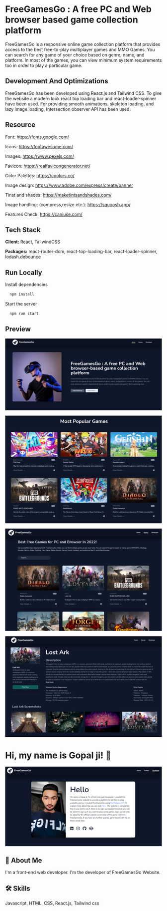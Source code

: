 # FreeGamesGo : A free PC and Web browser based game collection platform

FreeGamesGo is a responsive online game collection platform that provides access to the best free-to-play multiplayer games and MMO Games. You can search for any game of your choice based on genre, name, and platform. In most of the games, you can view minimum system requirements too in order to play a particular game.

## Development And Optimizations

FreeGamesGo has been developed using React.js and Tailwind CSS. To give the website a modern look react top loading bar and react-loader-spinner have been used. For providing smooth animations, skeleton loading, and lazy image loading, Intersection observer API has been used.

## Resource

Font: https://fonts.google.com/

Icons: https://fontawesome.com/

Images: https://www.pexels.com/

Favicon: https://realfavicongenerator.net/

Color Palettes: https://coolors.co/

Image design: https://www.adobe.com/express/create/banner

Tinst and shades: https://maketintsandshades.com/

Image handling: (compress,resize etc.): https://squoosh.app/

Features Check: https://caniuse.com/

## Tech Stack

**Client:** React, TailwindCSS

**Packages:** react-router-dom, react-top-loading-bar, react-loader-spinner, lodash.debounce

## Run Locally

Install dependencies

```bash
  npm install
```

Start the server

```bash
  npm run start

```

## Preview

![Hero](https://raw.githubusercontent.com/CodingByGopal/imagesAsLink/c978ebbbaafdc6e3e647a38ccd03efb2c16d492a/FreeGamesGo-New-Hero.png)

![Popular games](https://raw.githubusercontent.com/CodingByGopal/imagesAsLink/070ca17858f7c7401bc73fadce2f897289a30d22/freegamesgo-games-popular.png)

![Game List](https://raw.githubusercontent.com/CodingByGopal/imagesAsLink/c978ebbbaafdc6e3e647a38ccd03efb2c16d492a/FreeGamesGo-New-AllGames.png)

![Single Game](https://raw.githubusercontent.com/CodingByGopal/imagesAsLink/070ca17858f7c7401bc73fadce2f897289a30d22/freegamesgo-single-game.png)

# Hi, my name is Gopal ji! 👋

![developer](https://raw.githubusercontent.com/CodingByGopal/imagesAsLink/c978ebbbaafdc6e3e647a38ccd03efb2c16d492a/FreeGamesGo-New-Developer-IMG.png)

## 🚀 About Me

I'm a front-end web developer. I'm the developer of FreeGamesGo Website.

## 🛠 Skills

Javascript, HTML, CSS, React.js, Tailwind css

